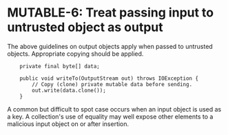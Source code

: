 # MUTABLE-6: Treat passing input to untrusted object as output
The above guidelines on output objects apply when passed to untrusted objects. Appropriate copying should be applied.

        private final byte[] data;

        public void writeTo(OutputStream out) throws IOException {
            // Copy (clone) private mutable data before sending.
            out.write(data.clone());
        }

A common but difficult to spot case occurs when an input object is used as a key. A collection's use of equality may well expose other elements to a malicious input object on or after insertion.


